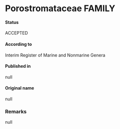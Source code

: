 # Porostromataceae FAMILY

#### Status
ACCEPTED

#### According to
Interim Register of Marine and Nonmarine Genera

#### Published in
null

#### Original name
null

### Remarks
null